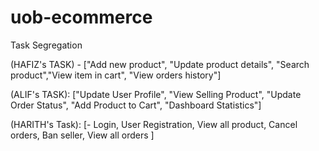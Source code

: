 # uob-ecommerce

Task Segregation

(HAFIZ's TASK) - ["Add new product", "Update product details",
"Search product","View item in cart", "View orders history"]

(ALIF's TASK): ["Update User Profile", "View Selling Product", "Update Order Status", "Add Product to Cart", "Dashboard Statistics"]

(HARITH's Task): [- Login, User Registration, View all product, Cancel orders, Ban seller, View all orders ]  




